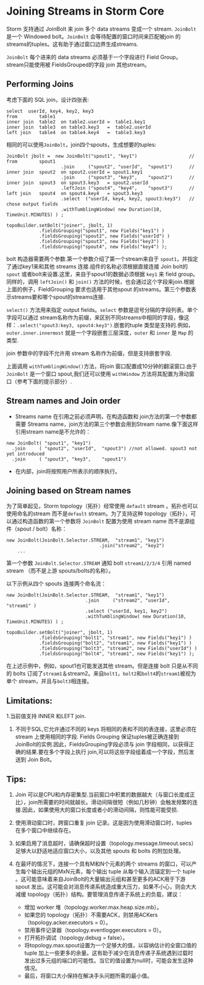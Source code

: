 # Joining Streams in Storm Core

Storm 支持通过 JoinBolt 来 join 多个 data streams 变成一个 stream. `JoinBolt`是一个 Windowed bolt。`JoinBolt` 会等待配置的窗口时间来匹配被join 的streams的tuples。这有助于通过窗口边界生成streams.

`JoinBolt` 每个进来的 data streams 必须基于一个字段进行 Field Group。stream只能使用被 FieldsGrouped的字段 join 其他stream。

## Performing Joins

考虑下面的 SQL join，设计四张表:

```
select  userId, key4, key2, key3
from        table1
inner join  table2  on table2.userId =  table1.key1
inner join  table3  on table3.key3   =  table2.userId
left join   table4  on table4.key4   =  table3.key3 
```

相同的可以使用`JoinBolt`，join四个spouts，生成想要的tuples:

```
JoinBolt jbolt =  new JoinBolt("spout1", "key1")                   // from        spout1 
                    .join     ("spout2", "userId",  "spout1")      // inner join  spout2  on spout2.userId = spout1.key1
                    .join     ("spout3", "key3",    "spout2")      // inner join  spout3  on spout3.key3   = spout2.userId 
                    .leftJoin ("spout4", "key4",    "spout3")      // left join   spout4  on spout4.key4   = spout3.key3
                    .select  ("userId, key4, key2, spout3:key3")   // chose output fields
                    .withTumblingWindow( new Duration(10, TimeUnit.MINUTES) ) ;

topoBuilder.setBolt("joiner", jbolt, 1)
            .fieldsGrouping("spout1", new Fields("key1") )
            .fieldsGrouping("spout2", new Fields("userId") )
            .fieldsGrouping("spout3", new Fields("key3") )
            .fieldsGrouping("spout4", new Fields("key4") ); 
```

bolt 构造器需要两个参数.第一个参数介绍了第一个stream来自于 `spout1`，并指定了通过key1来和其他 streams 连接.组件的名称必须根据直接连接 Join bolt的 `spout` 或者bolt来设置.这里，来自于spout1的数据必须根据 `key1` 来 field group。同样的，调用 `leftJoin()` 和 `join()` 方法的时候，也会通过这个字段来join.根据上面的例子，FieldGrouping 要求也适用于其他spout 的streams。第三个参数表示streams要和哪个spout的streams连接.

`select()` 方法用来指定 output fields。`select` 参数是逗号分隔的字段列表。单个字段可以通过 stream名称作为前缀，来区别不同streams中相同的字段，像这样：`.select("spout3:key3, spout4:key3")`.嵌套的tuple 类型是支持的.例如，`outer.inner.innermost` 就是一个字段嵌套三层深度，`outer` 和 `inner` 是 `Map` 的类型.

join 参数中的字段不允许用 stream 名称作为前缀，但是支持嵌套字段.

上面调用 `withTumblingWindow()`方法，将join 窗口配置成10分钟的翻滚窗口.由于 `JoinBolt` 是一个窗口 spout,我们还可以使用 `withWindow` 方法将其配置为滑动窗口（参考下面的提示部分）.

## Stream names and Join order

*   Streams name 在引用之前必须声明，在构造函数和 join方法的第一个参数都需要 Streams name，join方法的第三个参数会用到Stream name.像下面这样引用stream name是不允许的：

```
new JoinBolt( "spout1", "key1")                 
  .join     ( "spout2", "userId",  "spout3") //not allowed. spout3 not yet introduced
  .join     ( "spout3", "key3",    "spout1") 
```

*   在内部，join将按照用户所表示的顺序执行。

## Joining based on Stream names

为了简单起见，Storm topology（拓扑）经常使用 `default` stream 。拓扑也可以使用命名的stream 而不是`default` stream。为了支持这种 topology（拓扑），可以通过构造函数的第一个参数将 `JoinBolt` 配置为使用 stream name 而不是源组件（spout / bolt）名称：

```
new JoinBolt(JoinBolt.Selector.STREAM,  "stream1", "key1")
                                  .join("stream2", "key2")
    ... 
```

第一个参数 `JoinBolt.Selector.STREAM` 通知 bolt `stream1/2/3/4` 引用 named stream （而不是上游 spouts/bolts的名称）。

以下示例从四个 spouts 连接两个命名流：

```
new JoinBolt(JoinBolt.Selector.STREAM,  "stream1", "key1") 
                             .join     ("stream2", "userId",  "stream1" )
                             .select ("userId, key1, key2")
                             .withTumblingWindow( new Duration(10, TimeUnit.MINUTES) ) ;

topoBuilder.setBolt("joiner", jbolt, 1)
            .fieldsGrouping("bolt1", "stream1", new Fields("key1") )
            .fieldsGrouping("bolt2", "stream1", new Fields("key1") )
            .fieldsGrouping("bolt3", "stream2", new Fields("userId") )
            .fieldsGrouping("bolt4", "stream1", new Fields("key1") ); 
```

在上述示例中，例如，spout1也可能发送其他 stream。但是连接 bolt 只是从不同的 bolts 订阅了`stream1`＆stream2。来自`bolt1`，`bolt2`和`bolt4`的`stream1`被视为单个 stream，并且与`bolt3`相连接。

## Limitations:

1.当前值支持 INNER 和LEFT join.

1.  不同于SQL,它允许通过不同的 keys 将相同的表和不同的表连接，这里必须在stream 上使用相同的字段. Fields Grouping 保证tuples被正确连接到 JoinBolt的实例.因此，FieldsGrouping字段必须与 join 字段相同，以获得正确的结果.要在多个字段上执行 join,可以将这些字段组着成一个字段，然后发送到 Join Bolt。

## Tips:

1.  Join 可以是CPU和内存密集型.当前窗口中积累的数据越大（与窗口长度成正比），join所需要的时间就越长。滑动间隔很短（例如几秒钟）会触发频繁的连接.因此，如果使用大的窗口长度或者小的滑动间隔，则性能可能受损.

2.  使用滑动窗口时，跨窗口重复 join 记录。这是因为使用滑动窗口时，tuples 在多个窗口中继续存在。

3.  如果启用了消息超时，请确保超时设置（topology.message.timeout.secs）足够大以舒适地适应窗口大小，以及其他 spouts 和 bolts 的附加处理。

4.  在最坏的情况下，连接一个具有M和N个元素的两个 streams 的窗口，可以产生每个输出元组的MxN元素，每个输出 tuple 从每个输入流锚定到一个 tuple 。这可能意味着来自JoinBolt的大量输出元组和甚至更多的ACK用于下游 spout 发出。这可能会对消息传递系统造成重大压力，如果不小心，则会大大减缓 topology（拓扑）结构。要管理消息传递子系统上的负载，建议：

    *   增加 worker 堆（topology.worker.max.heap.size.mb）。
    *   如果您的 topology（拓扑）不需要ACK，则禁用ACKers（topology.acker.executors = 0）。
    *   禁用事件记录器（topology.eventlogger.executors = 0）。
    *   打开拓扑调试（topology.debug = false）。
    *   将topology.max.spout设置为一个足够大的值，以容纳估计的全窗口值的 tuple 加上一些更多的余量。这有助于减少在消息传递子系统遇到过载时发出过多元组的端口的可能性。当它的值设置为null时，可能会发生这种情况。
    *   最后，将窗口大小保持在解决手头问题所需的最小值。